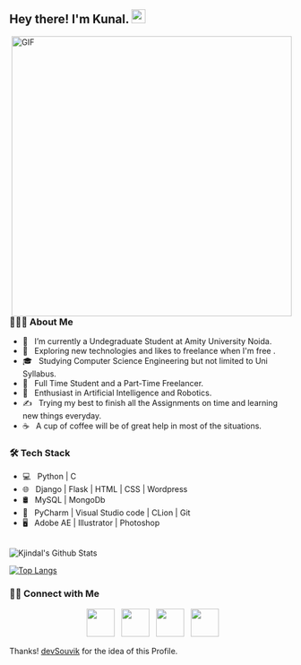 <h2> Hey there! I'm Kunal. <img src="https://raw.githubusercontent.com/kjindal1909/kjindal1909/main/Hi.gif" width="25"></h2>
<img align="right" alt="GIF" src="https://raw.githubusercontent.com/kjindal1909/kjindal1909/main/gif3.gif" width="500"/>

<h3> 👨🏻‍💻 About Me </h3>

- 🔭 &nbsp; I’m currently a Undegraduate Student at Amity University Noida.
- 🤔 &nbsp; Exploring new technologies and likes to freelance when I'm free .
- 🎓 &nbsp; Studying Computer Science Engineering but not limited to Uni Syllabus.
- 💼 &nbsp; Full Time Student and a Part-Time Freelancer.
- 🌱 &nbsp; Enthusiast in Artificial Intelligence and Robotics.
- ✍️ &nbsp; Trying my best to finish all the Assignments on time and learning new things everyday.
- ☕ &nbsp; A cup of coffee will be of great help in most of the situations. 

<h3>🛠 Tech Stack</h3>

- 💻 &nbsp; Python | C  
- 🌐 &nbsp; Django | Flask | HTML | CSS | Wordpress 
- 🛢 &nbsp; MySQL | MongoDb
- 🔧 &nbsp; PyCharm | Visual Studio code | CLion | Git
- 🖥 &nbsp; Adobe AE | Illustrator | Photoshop

<br>

<img align="center" src="https://github-readme-stats.vercel.app/api?username=kjindal1909&include_all_commits=true&count_private=true&show_icons=true&line_height=20&title_color=7A7ADB&icon_color=2234AE&text_color=D3D3D3&bg_color=0,000000,130F40" alt="Kjindal's Github Stats">

</br>

[![Top Langs](https://github-readme-stats.vercel.app/api/top-langs/?username=kjindal1909&layout=compact&text_color=daf7dc&bg_color=151515)](https://github.com/kjindal1909/github-readme-stats)


<h3> 🤝🏻 Connect with Me </h3>

<p align="center">
&nbsp; <a href="#" target="_blank" rel="noopener noreferrer"><img src="https://raw.githubusercontent.com/kjindal1909/kjindal1909/main/website.png" width="50" /></a>  
&nbsp; <a href="https://www.instagram.com/kjindal_/" target="_blank" rel="noopener noreferrer"><img src="https://raw.githubusercontent.com/kjindal1909/kjindal1909/main/insta.png" width="50" /></a>  
&nbsp; <a href="www.linkedin.com/in/kjindal-/" target="_blank" rel="noopener noreferrer"><img src="https://raw.githubusercontent.com/kjindal1909/kjindal1909/main/linkedin.png" width="50" /></a>
&nbsp; <a href="mailto:kunal.devloper@gmail.com" target="_blank" rel="noopener noreferrer"><img src="https://raw.githubusercontent.com/kjindal1909/kjindal1909/main/gmail.png"  width="50" /></a>
</p>

Thanks! [devSouvik](https://github.com/devSouvik) for the idea of this Profile.
